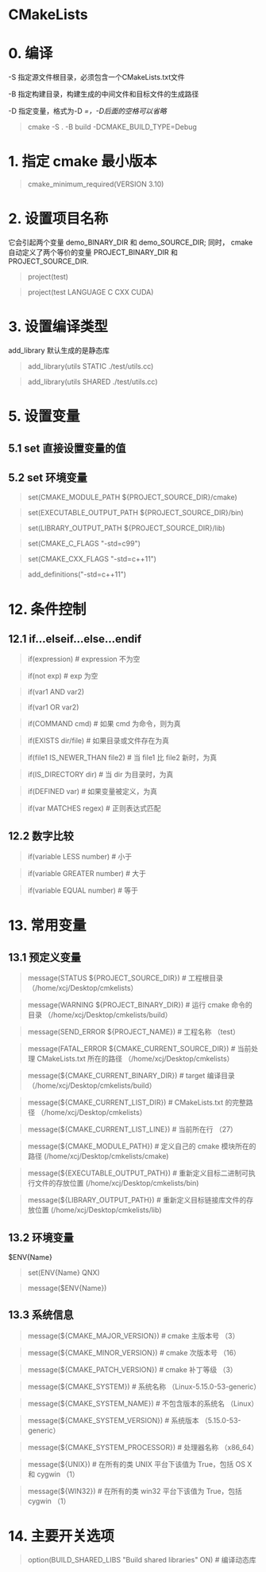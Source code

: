# CMakeLists
# 0. 编译
-S	指定源文件根目录，必须包含一个CMakeLists.txt文件

-B	指定构建目录，构建生成的中间文件和目标文件的生成路径

-D	指定变量，格式为-D <var>=<value>，-D后面的空格可以省略

> cmake -S . -B build -DCMAKE_BUILD_TYPE=Debug


# 1. 指定 cmake 最小版本
> cmake_minimum_required(VERSION 3.10)

# 2. 设置项目名称
它会引起两个变量 demo_BINARY_DIR 和 demo_SOURCE_DIR; 同时， cmake自动定义了两个等价的变量 PROJECT_BINARY_DIR 和 PROJECT_SOURCE_DIR.

> project(test)

> project(test LANGUAGE C CXX CUDA)


# 3. 设置编译类型
add_library 默认生成的是静态库
> add_library(utils STATIC ./test/utils.cc)

> add_library(utils SHARED ./test/utils.cc)


# 5. 设置变量
## 5.1 set 直接设置变量的值

## 5.2 set 环境变量
> set(CMAKE_MODULE_PATH ${PROJECT_SOURCE_DIR}/cmake)

> set(EXECUTABLE_OUTPUT_PATH ${PROJECT_SOURCE_DIR}/bin)

> set(LIBRARY_OUTPUT_PATH ${PROJECT_SOURCE_DIR}/lib)

> set(CMAKE_C_FLAGS "-std=c99")

> set(CMAKE_CXX_FLAGS "-std=c++11")

> add_definitions("-std=c++11")


# 12. 条件控制
## 12.1 if...elseif...else...endif
> if(expression)                          # expression 不为空

> if(not exp)                             # exp 为空

> if(var1 AND var2)

> if(var1 OR var2)

> if(COMMAND cmd)                         # 如果 cmd 为命令，则为真

> if(EXISTS dir/file)                     # 如果目录或文件存在为真

> if(file1 IS_NEWER_THAN file2)           # 当 file1 比 file2 新时，为真

> if(IS_DIRECTORY dir)                    # 当 dir 为目录时，为真

> if(DEFINED var)                         # 如果变量被定义，为真

> if(var MATCHES regex)                   # 正则表达式匹配

## 12.2 数字比较
> if(variable LESS number)                # 小于

> if(variable GREATER number)             # 大于

> if(variable EQUAL number)               # 等于


# 13. 常用变量
## 13.1 预定义变量
> message(STATUS ${PROJECT_SOURCE_DIR})                   # 工程根目录 （/home/xcj/Desktop/cmkelists）

> message(WARNING ${PROJECT_BINARY_DIR})                  # 运行 cmake 命令的目录 （/home/xcj/Desktop/cmkelists/build）

> message(SEND_ERROR ${PROJECT_NAME})                     # 工程名称 （test）

> message(FATAL_ERROR ${CMAKE_CURRENT_SOURCE_DIR})        # 当前处理 CMakeLists.txt 所在的路径 （/home/xcj/Desktop/cmkelists）

> message(${CMAKE_CURRENT_BINARY_DIR})                    # target 编译目录 （/home/xcj/Desktop/cmkelists/build）

> message(${CMAKE_CURRENT_LIST_DIR})                      # CMakeLists.txt 的完整路径 （/home/xcj/Desktop/cmkelists）

> message(${CMAKE_CURRENT_LIST_LINE})                     # 当前所在行 （27）

> message(${CMAKE_MODULE_PATH})                           # 定义自己的 cmake 模块所在的路径 (/home/xcj/Desktop/cmkelists/cmake)

> message(${EXECUTABLE_OUTPUT_PATH})                      # 重新定义目标二进制可执行文件的存放位置 (/home/xcj/Desktop/cmkelists/bin)

> message(${LIBRARY_OUTPUT_PATH})                         # 重新定义目标链接库文件的存放位置 (/home/xcj/Desktop/cmkelists/lib)


## 13.2 环境变量
$ENV{Name}
> set(ENV{Name} QNX)

> message($ENV{Name})


## 13.3 系统信息
> message(${CMAKE_MAJOR_VERSION})         # cmake 主版本号 （3）

> message(${CMAKE_MINOR_VERSION})         # cmake 次版本号 （16）

> message(${CMAKE_PATCH_VERSION})         # cmake 补丁等级 （3）

> message(${CMAKE_SYSTEM})                # 系统名称 （Linux-5.15.0-53-generic）

> message(${CMAKE_SYSTEM_NAME})           # 不包含版本的系统名 （Linux）

> message(${CMAKE_SYSTEM_VERSION})        # 系统版本 （5.15.0-53-generic）

> message(${CMAKE_SYSTEM_PROCESSOR})      # 处理器名称 （x86_64）

> message(${UNIX})                        # 在所有的类 UNIX 平台下该值为 True，包括 OS X 和 cygwin （1）

> message(${WIN32})                       # 在所有的类 win32 平台下该值为 True，包括 cygwin （1）


# 14. 主要开关选项
> option(BUILD_SHARED_LIBS "Build shared libraries" ON)   # 编译动态库